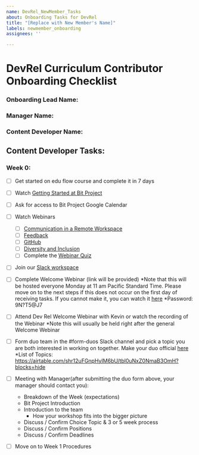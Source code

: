 ```yaml
---
name: DevRel_NewMember_Tasks
about: Onboarding Tasks for DevRel
title: "[Replace with New Member's Name]"
labels: newmember_onboarding
assignees: ''

---
```


# DevRel Curriculum Contributor Onboarding Checklist

### Onboarding Lead Name:
### Manager Name:  
### Content Developer Name:  


## Content Developer Tasks:

### Week 0:
- [ ] Get started on edu flow course and complete it in 7 days 
- [ ] Watch [Getting Started at Bit Project](https://youtu.be/-jj090TR3po)
- [ ] Ask for access to Bit Project Google Calendar 
- [ ] Watch Webinars 
  - [ ] [Communication in a Remote Workspace](https://www.youtube.com/watch?v=2f9TkttynIk)
  - [ ] [Feedback](https://youtu.be/UlvYinqLsdo)
  - [ ] [GitHub](https://youtu.be/NNrP1QCF1JE)
  - [ ] [Diversity and Inclusion](https://youtu.be/dIvSjM-1Phw)
  - [ ] Complete the [Webinar Quiz](https://airtable.com/shr31V9xdVRxOffMA)
- [ ] Join our [Slack workspace](https://join.slack.com/t/bitdarlene/shared_invite/zt-9t88xlbb-DHBCQWOUZfu87P376dEEgQ)
- [ ] Complete Welcome Webinar (link will be provided)
*Note that this will be hosted everyone Monday at 11 am Pacific Standard Time. Please move on to the next steps if this does not occur on the first day of receiving tasks. If you cannot make it, you can watch it [here](https://us02web.zoom.us/rec/share/3JMvcIj952BJboXuzB3OBLAmGK_daaa80CVP_fJcxUxsgT_ZLWk5A3LSnh9LzSSy) 
*Password: 9N?T5@J7
- [ ] Attend Dev Rel Welcome Webinar with Kevin or watch the recording of the Webinar
*Note this will usually be held right after the general Welcome Webinar
- [ ] Form duo team in the #form-duos Slack channel and pick a topic you are both interested in working on together. Make your duo official [here](https://airtable.com/shruXimvJ7sjubAId)
*List of Topics: https://airtable.com/shr12uFGnpHyIM6bU/tbl0uNxZ0NmaB3OmH?blocks=hide 

- [ ] Meeting with Manager(after submitting the duo form above, your manager should contact you):
   * Breakdown of the Week (expectations)
  * Bit Project Introduction
  * Introduction to the team
      * How your workshop fits into the bigger picture
  * Discuss / Confirm Choice Topic & 3 or 5 week process
  * Discuss / Confirm Positions
  * Discuss / Confirm Deadlines

-[ ] Move on to Week 1 Procedures
